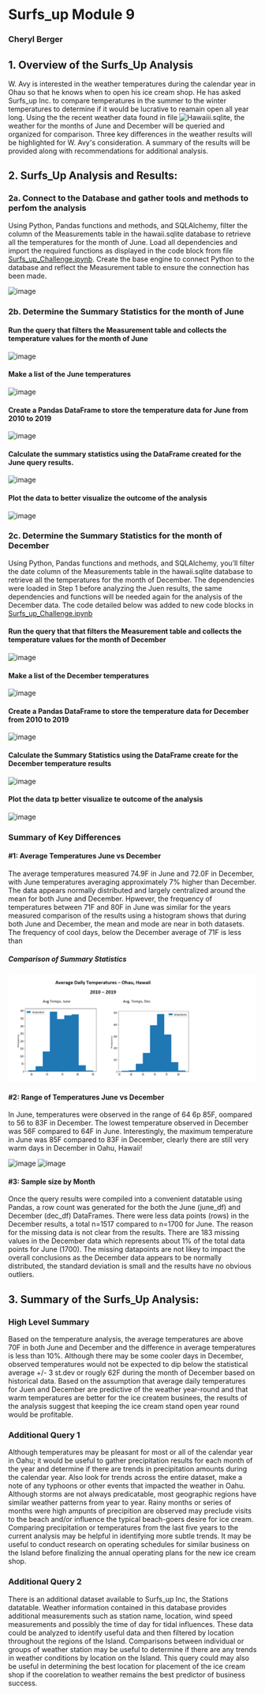 # Surfs_up      Module 9

### Cheryl Berger

## 1.	Overview of the Surfs_Up Analysis
W. Avy is interested in the weather temperatures during the calendar year in Ohau so that he knows when to open his ice cream shop.  He has asked Surfs_up Inc. to compare temperatures in the summer to the winter temperatures to determine if it would be lucrative to reamain open all year long.  Using the the recent weather data found in file ![Hawaiii.sqlite](https://github.com/cherylberger/Surfs_up/commit/56f426f175677560eba267b43b0a7858cbc551ce), the weather for the months of June and December will be queried and organized for comparison.  Three key differences in the weather results will be highlighted for W. Avy's consideration.  A summary of the results will be provided along with recommendations for additional analysis. 

## 2.	Surfs_Up Analysis and Results: 

### 2a. Connect to the Database and gather tools and methods to perfom the analysis
        
Using Python, Pandas functions and methods, and SQLAlchemy, filter the column of the Measurements table in the hawaii.sqlite database to retrieve all the temperatures           for the month of June. Load all dependencies and import the required functions as displayed in the code block from file [Surfs_up_Challenge.ipynb](https://github.com/cherylberger/Surfs_up/blob/main/SurfsUp_Challenge.ipynb). Create the base engine to connect Python to the database and reflect the Measurement table to ensure the connection has been made. 

![image](https://user-images.githubusercontent.com/94234511/151652230-b1577202-8252-457b-a806-072910b02c20.png)

### 2b. Determine the Summary Statistics for the month of June

#### Run the query that filters the Measurement table and collects the temperature values for the month of June
![image](https://user-images.githubusercontent.com/94234511/151652256-41935932-67c9-458a-bf64-c474fe491d08.png)

#### Make a list of the June temperatures
![image](https://user-images.githubusercontent.com/94234511/151652299-e988d0ea-1b1d-4dbb-8432-4d4a59a45d14.png)

#### Create a Pandas DataFrame to store the temperature data for June from 2010 to 2019
![image](https://user-images.githubusercontent.com/94234511/151688984-512ade21-983a-4cfb-bdbc-30bd06c6a449.png)

#### Calculate the summary statistics using the DataFrame created for the June query results. 
![image](https://user-images.githubusercontent.com/94234511/151652333-23eb4565-6cf0-453f-8c5b-5bbb1a45c705.png)

#### Plot the data to better visualize the outcome of the analysis
![image](https://user-images.githubusercontent.com/94234511/151652344-a9ce6448-a123-4b5e-b47b-3a0f513b23f0.png)


### 2c. Determine the Summary Statistics for the month of December

Using Python, Pandas functions and methods, and SQLAlchemy, you’ll filter the date column of the Measurements table in the hawaii.sqlite database to retrieve all the             temperatures for the month of December. The dependencies were loaded in Step 1 before analyzing the Juen results, the same dependencies and functions will be needed             again for the analysis of the December data.  The code detailed below was added to new code blocks in [Surfs_up_Challenge.ipynb](https://github.com/cherylberger/Surfs_up/blob/main/SurfsUp_Challenge.ipynb.)

#### Run the query that that filters the Measurement table and collects the temperature values for the month of December
![image](https://user-images.githubusercontent.com/94234511/151652520-f5bfac51-0f3a-415c-b444-e3e613138f1c.png)
     
 #### Make a list of the December temperatures
![image](https://user-images.githubusercontent.com/94234511/151652534-a59b8813-39ac-49de-be4c-f7b8f075d910.png)

 #### Create a Pandas DataFrame to store the temperature data for December from 2010 to 2019
 ![image](https://user-images.githubusercontent.com/94234511/151652547-4736bc2d-3f5b-461b-8c7d-33250efbc9af.png)

 #### Calculate the Summary Statistics using the DataFrame create for the December temperature results
 ![image](https://user-images.githubusercontent.com/94234511/151652569-b8300c0c-3e98-41fd-a8c9-0f0da55571cd.png)

 #### Plot the data tp better visualize te outcome of the analysis
 ![image](https://user-images.githubusercontent.com/94234511/151652583-e58972dd-f7fb-4dd4-9433-85fbe28161ff.png)

### Summary of Key Differences 

####    #1:  Average Temperatures June vs December

The average temperatures measured 74.9F in June and 72.0F in December, with June temperatures averaging approximately 7% higher than December. The data appears normally distributed and largely centralized around the mean for both June and December.  Hpwever, the frequency of temperatures between 71F and 80F in June was similar for the years measured comparison of the results using a histogram shows that during both June and December, the mean and mode are near in both datasets.  The frequency of cool days, below the December average of 71F is less than  

#####    Comparison of Summary Statistics
![Avg Temps June vs December](https://github.com/cherylberger/Surfs_up/blob/main/Avg_temps_June_Dec.png)

####    #2:  Range of Temperatures June vs December
    
In June, temperatures were observed in the range of 64 6p 85F, oompared to 56 to 83F in December. The lowest temperature observed in December was 56F compared to 64F in June. Interestingly, the maximum temperature in June was 85F compared to 83F in December, clearly there are still very warm days in December in Oahu, Hawaii!  

![image](https://user-images.githubusercontent.com/94234511/151689826-a6943314-d586-4ffd-aa0d-d1001422c516.png)  ![image](https://user-images.githubusercontent.com/94234511/151689845-d20da4b9-1e9c-4dc8-b9c4-329c36577b1e.png)
 
####    #3:  Sample size by Month
    
Once the query results were compiled into a convenient datatable using Pandas, a row count was generated for the both the June (june_df) and December (dec_df) DataFrames.  There were less data points (rows) in the December results, a total n=1517 compared to n=1700 for June. The reason for the missing data is not clear from the results.  There are 183 missing values in the December data which represents about 1% of the total data points for June (1700).  The missing datapoints are not likey to impact the overall conclusions as the December data appears to be normally distributed, the standard deviation is small and the results have no obvious outliers.     


## 3.	Summary of the Surfs_Up Analysis: 

### High Level Summary
Based on the temperature analysis, the average temperatures are above 70F in both June and December and the difference in average temperatures is less than 10%.  Although there may be some cooler days in December, observed temperatures would not be expected to dip below the statistical average +/- 3 st.dev or rougly 62F during the month of December based on historical data.  Based on the assumption that average daily temperatures for Juen and December are predictive of the weather year-round and that warm temperatures are better for the ice createm businees, the results of the analysis suggest that keeping the ice cream stand open year round would be profitable.   
   
### Additional Query 1  
Although temperatures may be pleasant for most or all of the calendar year in Oahu; it would be useful to gather precipitation results for each month of the year and determine if there are trends in precipitation amounts during the calendar year.  Also look for trends across the entire dataset, make a note of any typhoons or other events that impacted the weather in Oahu.  Although storms are not always predicatable, most geographic regions have similar weather patterns from year to year.  Rainy months or series of months were high ampunts of precipition are observed may preclude visits to the beach and/or influence the typical beach-goers desire for ice cream.  Comparing precipitation or temperatures from the last five years to the current analysis may be helpful in identifying more subtle trends.  It may be useful to conduct research on operating schedules for similar business on the Island before finalizing the annual operating plans for the new ice cream shop.   

### Additional Query 2  
There is an additional dataset available to Surfs_up Inc, the Stations datatable.  Weather information contained in this database provides additional measurements such as station name, location, wind speed measurements and possibly the time of day for tidal influences. These data could be analyzed to identify useful data and then filtered by location throughout the regions of the Island. Comparisons between individual or groups of weather station may be useful to determine if there are any trends in weather conditions by location on the Island.  This query could may also be useful in determining the best location for placement of the ice cream shop if the coorelation to weather remains the best predictor of business success. 


